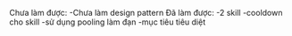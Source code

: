 Chưa làm được:
-Chưa làm design pattern
Đã làm được:
-2 skill
-cooldown cho skill
-sử dụng pooling làm đạn 
-mục tiêu tiêu diệt
